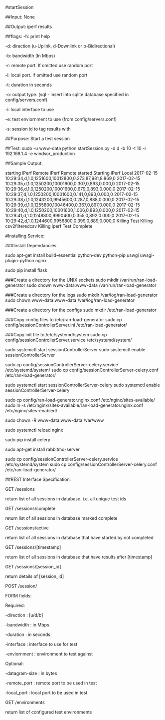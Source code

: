 #startSession

##Input:
None

##Output:
iperf results

##flags:
-h: print help

-d: direction (u-Uplink, d-Downlink or b-Bidirectional)

-b: bandwidth (In Mbps)

-r: remote port. If omitted use random port

-l: local port. if omitted use random port

-t: duration in seconds

-o: output type. (sql - insert into sqlite database specified in config/servers.conf)

-i: local interface to use

-e: test enviornment to use (from config/servers.conf)

-s: session id to tag results with

##Purpose:
Start a test session

##Test:
sudo -u www-data python startSession.py -d d -b 10 -t 10 -i 192.168.1.4 -e windsor_production

##Sample Output:

starting iPerf Remote
iPerf Remote started
Starting iPerf Local
2017-02-15 10:29:34,d,1.0,1251600,10012800,0.273,87,981,8.869,0
2017-02-15 10:29:35,d,1.0,1250200,10001600,0.307,0,893,0.000,0
2017-02-15 10:29:36,d,1.0,1250200,10001600,0.679,0,893,0.000,0
2017-02-15 10:29:37,d,1.0,1250200,10001600,0.141,0,893,0.000,0
2017-02-15 10:29:38,d,1.0,1243200,9945600,0.287,0,888,0.000,0
2017-02-15 10:29:39,d,1.0,1255800,10046400,0.367,0,897,0.000,0
2017-02-15 10:29:40,d,1.0,1250200,10001600,1.006,0,893,0.000,0
2017-02-15 10:29:41,d,1.0,1248800,9990400,0.355,0,892,0.000,0
2017-02-15 10:29:42,d,1.0,1244600,9956800,0.399,0,889,0.000,0
Killing Test
Killing csv2filteredcsv
Killing iperf
 Test Complete

#Installing Service:

###Install Dependancies

sudo apt-get install build-essential python-dev python-pip uswgi uwsgi-plugin-python nginx

sudo pip install flask

###Create a directory for the UNIX sockets
sudo mkdir /var/run/ran-load-generator
sudo chown www-data:www-data /var/run/ran-load-generator

###Create a directory for the logs
sudo mkdir /var/log/ran-load-generator
sudo chown www-data:www-data /var/log/ran-load-generator

###Create a directory for the configs
sudo mkdir /etc/ran-load-generator

###Copy config files to /etc/ran-load-generator
sudo cp config/sessionControllerServer.ini /etc/ran-load-generator/

###Copy init file to /etc/systemd/system
sudo cp config/sessionControllerServer.service /etc/systemd/system/

sudo systemctl start sessionControllerServer
sudo systemctl enable sessionControllerServer

sudo cp config/sessionControllerServer-celery.service /etc/systemd/system/
sudo cp config/sessionControllerServer-celery.conf /etc/ran-load-generator/

sudo systemctl start sessionControllerServer-celery
sudo systemctl enable sessionControllerServer-celery

sudo cp config/ran-load-generator.nginx.conf /etc/nginx/sites-available/
sudo ln -s /etc/nginx/sites-available/ran-load-generator.nginx.conf /etc/nginx/sites-enabled/

sudo chown -R www-data:www-data /var/www

sudo systemctl reload nginx

sudo pip install celery

sudo apt-get install rabbitmq-server

sudo cp config/sessionControllerServer-celery.service /etc/systemd/system
sudo cp config/sessionControllerServer-celery.conf /etc/ran-load-generator/

##REST Interface Specification:

GET /sessions

return list of all sessions in database. i.e. all unique test ids

GET /sessions/complete

return list of all sessions in database marked complete

GET /sessions/active

return list of all sessions in database that have started by not completed

GET /sessions/[timestamp]

return list of all sessions in database that have results after [timestamp]

GET /sessions/[session_id]

return details of [session_id]

POST /session/

FORM fields:

Required:

-direction : [u/d/b]

-bandwidth : in Mbps

-duration : in seconds

-interface : interface to use for test

-enviornment : environment to test against

Optional:

-datagram-size : in bytes

-remote_port : remote port to be used in test

-local_port : local port to be used in test

GET /environments

return list of configured test environments
